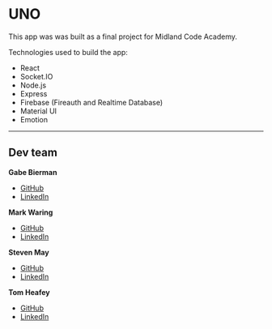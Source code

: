 # UNO

This app was was built as a final project for Midland Code Academy.

Technologies used to build the app:

-   React
-   Socket.IO
-   Node.js
-   Express
-   Firebase (Fireauth and Realtime Database)
-   Material UI
-   Emotion

---

## Dev team

**Gabe Bierman**

-   [GitHub](https://github.com/gabebierman)
-   [LinkedIn](https://www.linkedin.com/in/gabebierman/)

**Mark Waring**

-   [GitHub](https://github.com/Mark-Waring/)
-   [LinkedIn](https://www.linkedin.com/in/mark-waring-05bb6b57/)

**Steven May**

-   [GitHub](https://github.com/stevenbmay)
-   [LinkedIn](https://www.linkedin.com/in/steven-may-b626b3255/)

**Tom Heafey**

-   [GitHub](https://github.com/tomheafey)
-   [LinkedIn](https://www.linkedin.com/in/tomheafey/)
